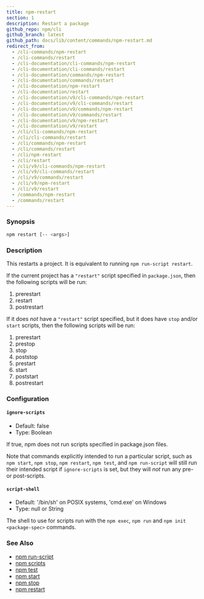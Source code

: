 ```yaml
---
title: npm-restart
section: 1
description: Restart a package
github_repo: npm/cli
github_branch: latest
github_path: docs/lib/content/commands/npm-restart.md
redirect_from:
  - /cli-commands/npm-restart
  - /cli-commands/restart
  - /cli-documentation/cli-commands/npm-restart
  - /cli-documentation/cli-commands/restart
  - /cli-documentation/commands/npm-restart
  - /cli-documentation/commands/restart
  - /cli-documentation/npm-restart
  - /cli-documentation/restart
  - /cli-documentation/v9/cli-commands/npm-restart
  - /cli-documentation/v9/cli-commands/restart
  - /cli-documentation/v9/commands/npm-restart
  - /cli-documentation/v9/commands/restart
  - /cli-documentation/v9/npm-restart
  - /cli-documentation/v9/restart
  - /cli/cli-commands/npm-restart
  - /cli/cli-commands/restart
  - /cli/commands/npm-restart
  - /cli/commands/restart
  - /cli/npm-restart
  - /cli/restart
  - /cli/v9/cli-commands/npm-restart
  - /cli/v9/cli-commands/restart
  - /cli/v9/commands/restart
  - /cli/v9/npm-restart
  - /cli/v9/restart
  - /commands/npm-restart
  - /commands/restart
---
```


### Synopsis

```bash
npm restart [-- <args>]
```

### Description

This restarts a project.  It is equivalent to running `npm run-script
restart`.

If the current project has a `"restart"` script specified in
`package.json`, then the following scripts will be run:

1. prerestart
2. restart
3. postrestart

If it does _not_ have a `"restart"` script specified, but it does have
`stop` and/or `start` scripts, then the following scripts will be run:

1. prerestart
2. prestop
3. stop
4. poststop
6. prestart
7. start
8. poststart
9. postrestart

### Configuration

#### `ignore-scripts`

* Default: false
* Type: Boolean

If true, npm does not run scripts specified in package.json files.

Note that commands explicitly intended to run a particular script, such as
`npm start`, `npm stop`, `npm restart`, `npm test`, and `npm run-script`
will still run their intended script if `ignore-scripts` is set, but they
will *not* run any pre- or post-scripts.



#### `script-shell`

* Default: '/bin/sh' on POSIX systems, 'cmd.exe' on Windows
* Type: null or String

The shell to use for scripts run with the `npm exec`, `npm run` and `npm
init <package-spec>` commands.



### See Also

* [npm run-script](/cli/v9/commands/npm-run-script)
* [npm scripts](/cli/v9/using-npm/scripts)
* [npm test](/cli/v9/commands/npm-test)
* [npm start](/cli/v9/commands/npm-start)
* [npm stop](/cli/v9/commands/npm-stop)
* [npm restart](/cli/v9/commands/npm-restart)
